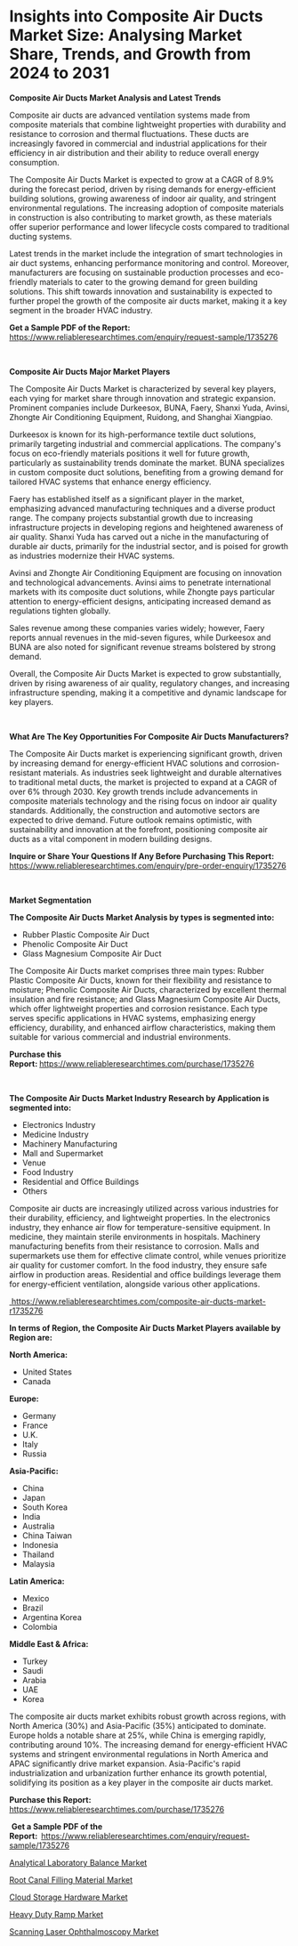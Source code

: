 <p><h1>Insights into Composite Air Ducts Market Size: Analysing Market Share, Trends, and Growth from 2024 to 2031</h1></p><p><strong>Composite Air Ducts Market Analysis and Latest Trends</strong></p>
<p><p>Composite air ducts are advanced ventilation systems made from composite materials that combine lightweight properties with durability and resistance to corrosion and thermal fluctuations. These ducts are increasingly favored in commercial and industrial applications for their efficiency in air distribution and their ability to reduce overall energy consumption. </p><p>The Composite Air Ducts Market is expected to grow at a CAGR of 8.9% during the forecast period, driven by rising demands for energy-efficient building solutions, growing awareness of indoor air quality, and stringent environmental regulations. The increasing adoption of composite materials in construction is also contributing to market growth, as these materials offer superior performance and lower lifecycle costs compared to traditional ducting systems. </p><p>Latest trends in the market include the integration of smart technologies in air duct systems, enhancing performance monitoring and control. Moreover, manufacturers are focusing on sustainable production processes and eco-friendly materials to cater to the growing demand for green building solutions. This shift towards innovation and sustainability is expected to further propel the growth of the composite air ducts market, making it a key segment in the broader HVAC industry.</p></p>
<p><strong>Get a Sample PDF of the Report:&nbsp;</strong> <a href="https://www.reliableresearchtimes.com/enquiry/request-sample/1735276?utm_campaign=1393&utm_medium=2&utm_source=Github&utm_content=ia&utm_term=08102024&utm_id=composite-air-ducts">https://www.reliableresearchtimes.com/enquiry/request-sample/1735276</a></p>
<p>&nbsp;</p>
<p><strong>Composite Air Ducts Major Market Players</strong></p>
<p><p>The Composite Air Ducts Market is characterized by several key players, each vying for market share through innovation and strategic expansion. Prominent companies include Durkeesox, BUNA, Faery, Shanxi Yuda, Avinsi, Zhongte Air Conditioning Equipment, Ruidong, and Shanghai Xiangpiao.</p><p>Durkeesox is known for its high-performance textile duct solutions, primarily targeting industrial and commercial applications. The company's focus on eco-friendly materials positions it well for future growth, particularly as sustainability trends dominate the market. BUNA specializes in custom composite duct solutions, benefiting from a growing demand for tailored HVAC systems that enhance energy efficiency.</p><p>Faery has established itself as a significant player in the market, emphasizing advanced manufacturing techniques and a diverse product range. The company projects substantial growth due to increasing infrastructure projects in developing regions and heightened awareness of air quality. Shanxi Yuda has carved out a niche in the manufacturing of durable air ducts, primarily for the industrial sector, and is poised for growth as industries modernize their HVAC systems.</p><p>Avinsi and Zhongte Air Conditioning Equipment are focusing on innovation and technological advancements. Avinsi aims to penetrate international markets with its composite duct solutions, while Zhongte pays particular attention to energy-efficient designs, anticipating increased demand as regulations tighten globally.</p><p>Sales revenue among these companies varies widely; however, Faery reports annual revenues in the mid-seven figures, while Durkeesox and BUNA are also noted for significant revenue streams bolstered by strong demand.</p><p>Overall, the Composite Air Ducts Market is expected to grow substantially, driven by rising awareness of air quality, regulatory changes, and increasing infrastructure spending, making it a competitive and dynamic landscape for key players.</p></p>
<p>&nbsp;</p>
<p><strong>What Are The Key Opportunities For Composite Air Ducts Manufacturers?</strong></p>
<p><p>The Composite Air Ducts market is experiencing significant growth, driven by increasing demand for energy-efficient HVAC solutions and corrosion-resistant materials. As industries seek lightweight and durable alternatives to traditional metal ducts, the market is projected to expand at a CAGR of over 6% through 2030. Key growth trends include advancements in composite materials technology and the rising focus on indoor air quality standards. Additionally, the construction and automotive sectors are expected to drive demand. Future outlook remains optimistic, with sustainability and innovation at the forefront, positioning composite air ducts as a vital component in modern building designs.</p></p>
<p><strong>Inquire or Share Your Questions If Any Before Purchasing This Report:</strong> <a href="https://www.reliableresearchtimes.com/enquiry/pre-order-enquiry/1735276?utm_campaign=1393&utm_medium=2&utm_source=Github&utm_content=ia&utm_term=08102024&utm_id=composite-air-ducts">https://www.reliableresearchtimes.com/enquiry/pre-order-enquiry/1735276</a></p>
<p>&nbsp;</p>
<p><strong>Market Segmentation</strong></p>
<p><strong>The Composite Air Ducts Market Analysis by types is segmented into:</strong></p>
<p><ul><li>Rubber Plastic Composite Air Duct</li><li>Phenolic Composite Air Duct</li><li>Glass Magnesium Composite Air Duct</li></ul></p>
<p><p>The Composite Air Ducts market comprises three main types: Rubber Plastic Composite Air Ducts, known for their flexibility and resistance to moisture; Phenolic Composite Air Ducts, characterized by excellent thermal insulation and fire resistance; and Glass Magnesium Composite Air Ducts, which offer lightweight properties and corrosion resistance. Each type serves specific applications in HVAC systems, emphasizing energy efficiency, durability, and enhanced airflow characteristics, making them suitable for various commercial and industrial environments.</p></p>
<p><strong>Purchase this Report:&nbsp;</strong><a href="https://www.reliableresearchtimes.com/purchase/1735276?utm_campaign=1393&utm_medium=2&utm_source=Github&utm_content=ia&utm_term=08102024&utm_id=composite-air-ducts">https://www.reliableresearchtimes.com/purchase/1735276</a></p>
<p>&nbsp;</p>
<p><strong>The Composite Air Ducts Market Industry Research by Application is segmented into:</strong></p>
<p><ul><li>Electronics Industry</li><li>Medicine Industry</li><li>Machinery Manufacturing</li><li>Mall and Supermarket</li><li>Venue</li><li>Food Industry</li><li>Residential and Office Buildings</li><li>Others</li></ul></p>
<p><p>Composite air ducts are increasingly utilized across various industries for their durability, efficiency, and lightweight properties. In the electronics industry, they enhance air flow for temperature-sensitive equipment. In medicine, they maintain sterile environments in hospitals. Machinery manufacturing benefits from their resistance to corrosion. Malls and supermarkets use them for effective climate control, while venues prioritize air quality for customer comfort. In the food industry, they ensure safe airflow in production areas. Residential and office buildings leverage them for energy-efficient ventilation, alongside various other applications.</p></p>
<p><a href="https://www.reliableresearchtimes.com/composite-air-ducts-market-r1735276?utm_campaign=1393&utm_medium=2&utm_source=Github&utm_content=ia&utm_term=08102024&utm_id=composite-air-ducts">&nbsp;https://www.reliableresearchtimes.com/composite-air-ducts-market-r1735276</a></p>
<p><strong>In terms of Region, the Composite Air Ducts Market Players available by Region are:</strong></p>
<p>
    <p> <strong> North America: </strong>
        <ul>
            <li>United States</li>
            <li>Canada</li>
        </ul>
        </p> 
    <p> <strong> Europe: </strong>
        <ul>
            <li>Germany</li>
            <li>France</li>
            <li>U.K.</li>
            <li>Italy</li>
            <li>Russia</li>
        </ul>
        </p> 
    <p> <strong> Asia-Pacific: </strong>
        <ul>
            <li>China</li>
            <li>Japan</li>
            <li>South Korea</li>
            <li>India</li>
            <li>Australia</li>
            <li>China Taiwan</li>
            <li>Indonesia</li>
            <li>Thailand</li>
            <li>Malaysia</li>
        </ul>
        </p> 
    <p> <strong> Latin America: </strong>
        <ul>
            <li>Mexico</li>
            <li>Brazil</li>
            <li>Argentina Korea</li>
            <li>Colombia</li>
        </ul>
        </p> 
    <p> <strong> Middle East & Africa: </strong>
        <ul>
            <li>Turkey</li>
            <li>Saudi</li>
            <li>Arabia</li>
            <li>UAE</li>
            <li>Korea</li>
        </ul>
    </p>
    </p>
<p><p>The composite air ducts market exhibits robust growth across regions, with North America (30%) and Asia-Pacific (35%) anticipated to dominate. Europe holds a notable share at 25%, while China is emerging rapidly, contributing around 10%. The increasing demand for energy-efficient HVAC systems and stringent environmental regulations in North America and APAC significantly drive market expansion. Asia-Pacific's rapid industrialization and urbanization further enhance its growth potential, solidifying its position as a key player in the composite air ducts market.</p></p>
<p><strong>Purchase this Report: </strong><a href="https://www.reliableresearchtimes.com/purchase/1735276?utm_campaign=1393&utm_medium=2&utm_source=Github&utm_content=ia&utm_term=08102024&utm_id=composite-air-ducts">https://www.reliableresearchtimes.com/purchase/1735276</a></p>
<p>&nbsp;<strong>Get a Sample PDF of the Report:&nbsp;&nbsp;</strong><a href="https://www.reliableresearchtimes.com/enquiry/request-sample/1735276?utm_campaign=1393&utm_medium=2&utm_source=Github&utm_content=ia&utm_term=08102024&utm_id=composite-air-ducts">https://www.reliableresearchtimes.com/enquiry/request-sample/1735276</a></p>
<p><strong></strong></p>
<p><p><a href="https://www.linkedin.com/pulse/analytical-laboratory-balance-market-global-share-ranking-8wj3c?utm_campaign=1393&utm_medium=2&utm_source=Github&utm_content=ia&utm_term=08102024&utm_id=composite-air-ducts">Analytical Laboratory Balance Market</a></p><p><a href="https://www.linkedin.com/pulse/root-canal-filling-material-market-global-insights-regional-ysgbc?utm_campaign=1393&utm_medium=2&utm_source=Github&utm_content=ia&utm_term=08102024&utm_id=composite-air-ducts">Root Canal Filling Material Market</a></p><p><a href="https://www.linkedin.com/pulse/global-cloud-storage-hardware-industry-research-report-competitive-qlrke?utm_campaign=1393&utm_medium=2&utm_source=Github&utm_content=ia&utm_term=08102024&utm_id=composite-air-ducts">Cloud Storage Hardware Market</a></p><p><a href="https://www.linkedin.com/pulse/heavy-duty-ramp-market-overview-global-trends-future-prospects-qbtxe?utm_campaign=1393&utm_medium=2&utm_source=Github&utm_content=ia&utm_term=08102024&utm_id=composite-air-ducts">Heavy Duty Ramp Market</a></p><p><a href="https://www.linkedin.com/pulse/scanning-laser-ophthalmoscopy-market-overview-global-trends-c5tuc?utm_campaign=1393&utm_medium=2&utm_source=Github&utm_content=ia&utm_term=08102024&utm_id=composite-air-ducts">Scanning Laser Ophthalmoscopy Market</a></p></p>